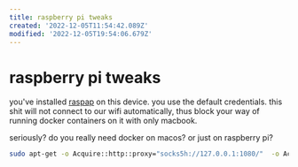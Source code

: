 ```yaml
---
title: raspberry pi tweaks
created: '2022-12-05T11:54:42.089Z'
modified: '2022-12-05T19:54:06.679Z'
---
```


# raspberry pi tweaks

you've installed [raspap](https://raspap.com/) on this device. you use the default credentials. this shit will not connect to our wifi automatically, thus block your way of running docker containers on it with only macbook.

seriously? do you really need docker on macos? or just on raspberry pi?

```bash
sudo apt-get -o Acquire::http::proxy="socks5h://127.0.0.1:1080/"  -o Acquire::Check-Valid-Until=false -o Acquire::Check-Date=false  update --allow-releaseinfo-change
```
